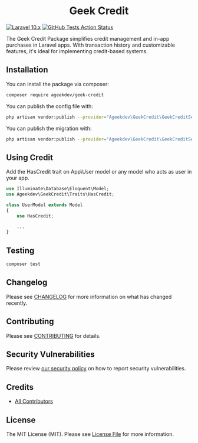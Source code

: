 <h1 align="center">Geek Credit</h1>

[![Laravel 10.x](https://img.shields.io/badge/Laravel-10.x-red.svg?style=flat-square)](http://laravel.com/docs/10.x)
[![GitHub Tests Action Status](https://img.shields.io/github/actions/workflow/status/ageekdev/geek-credit/run-tests.yml?label=tests&style=flat-square)](https://github.com/ageekdev/geek-credit/actions/workflows/run-tests.yml)

The Geek Credit Package simplifies credit management and in-app purchases in Laravel apps. With transaction history and customizable features, it's ideal for implementing credit-based systems.

## Installation

You can install the package via composer:

```bash
composer require ageekdev/geek-credit
```

You can publish the config file with:

```bash
php artisan vendor:publish --provider="Ageekdev\GeekCredit\GeekCreditServiceProvider" --tag="geek-credit-config"
```

You can publish the migration with:

```bash
php artisan vendor:publish --provider="Ageekdev\GeekCredit\GeekCreditServiceProvider" --tag="geek-credit-migrations"
```
## Using Credit

Add the HasCredit trait on App\User model or any model who acts as user in your app.

```php
use Illuminate\Database\Eloquent\Model;
use Ageekdev\GeekCredit\Traits\HasCredit;

class UserModel extends Model
{
    use HasCredit;

    ...
}
```

## Testing

```bash
composer test
```

## Changelog

Please see [CHANGELOG](CHANGELOG.md) for more information on what has changed recently.

## Contributing

Please see [CONTRIBUTING](.github/CONTRIBUTING.md) for details.

## Security Vulnerabilities

Please review [our security policy](../../security/policy) on how to report security vulnerabilities.

## Credits

- [All Contributors](../../contributors)

## License

The MIT License (MIT). Please see [License File](LICENSE.md) for more information.
